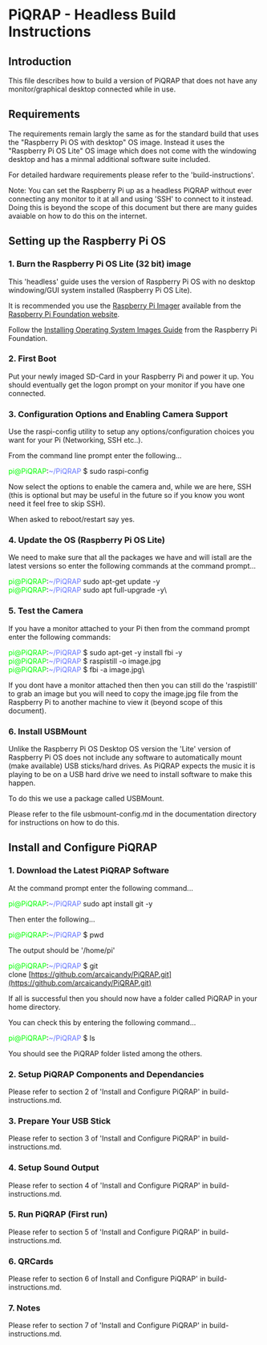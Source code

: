 # PiQRAP - Headless Build Instructions

## Introduction

This file describes how to build a version of PiQRAP that does not have any monitor/graphical desktop connected while in use.

## Requirements

The requirements remain largly the same as for the standard build that uses the "Raspberry Pi OS with desktop" OS image. Instead it uses the "Raspberry Pi OS Lite" OS image which does not come with the windowing desktop and has a minmal additional software suite included.

For detailed hardware requirements please refer to the 'build-instructions'.

Note: You can set the Raspberry Pi up as a headless PiQRAP without ever connecting any monitor to it at all and using 'SSH' to connect to it instead. Doing this is beyond the scope of this document but there are many guides avaiable on how to do this on the internet.

## Setting up the Raspberry Pi OS

### 1\. Burn the Raspberry Pi OS Lite \(32 bit\) image

This 'headless' guide uses the version of Raspberry Pi OS with no desktop windowing/GUI system installed (Raspberry Pi OS Lite).

It is recommended you use the [Raspberry Pi Imager](https://www.raspberrypi.org/software/) available from the [Raspberry Pi Foundation website](https://www.raspberrypi.org/).

Follow the [Installing Operating System Images Guide](https://www.raspberrypi.org/documentation/installation/installing-images/README.md) from the Raspberry Pi Foundation.

### 2\. First Boot

Put your newly imaged SD-Card in your Raspberry Pi and power it up. You should eventually get the logon prompt on your monitor if you have one connected.

### 3\. Configuration Options and Enabling Camera Support

Use the raspi-config utility to setup any options/configuration choices you want for your Pi (Networking, SSH etc..).

From the command line prompt enter the following...

<span class="colour" style="color:rgb(0, 255, 0)">pi@PiQRAP</span>:<span class="colour" style="color:rgb(102, 119, 255)">\~/PiQRAP</span> $ sudo raspi-config

Now select the options to enable the camera and, while we are here, SSH (this is optional but may be useful in the future so if you know you wont need it feel free to skip SSH).

When asked to reboot/restart say yes.

### 4\. Update the OS \(Raspberry Pi OS Lite\)

We need to make sure that all the packages we have and will istall are the latest versions so enter the following commands at the command prompt...

<span class="colour" style="color:rgb(0, 255, 0)">pi@PiQRAP</span>:<span class="colour" style="color:rgb(102, 119, 255)">\~/PiQRAP</span> sudo apt-get update -y\
<span class="colour" style="color:rgb(0, 255, 0)">pi@PiQRAP</span>:<span class="colour" style="color:rgb(102, 119, 255)">\~/PiQRAP</span> sudo apt full-upgrade -y\

### 5\. Test the Camera

If you have a monitor attached to your Pi then from the command prompt enter the following commands:

<span class="colour" style="color:rgb(0, 255, 0)">pi@PiQRAP</span>:<span class="colour" style="color:rgb(102, 119, 255)">\~/PiQRAP</span> $ sudo apt-get -y install fbi -y\
<span class="colour" style="color:rgb(0, 255, 0)">pi@PiQRAP</span>:<span class="colour" style="color:rgb(102, 119, 255)">\~/PiQRAP</span> $ raspistill -o image.jpg\
<span class="colour" style="color:rgb(0, 255, 0)">pi@PiQRAP</span>:<span class="colour" style="color:rgb(102, 119, 255)">\~/PiQRAP</span> $ fbi -a image.jpg\

If you dont have a monitor attached then then you can still do the 'raspistill' to grab an image but you will need to copy the image.jpg file from the Raspberry Pi to another machine to view it (beyond scope of this document).

### 6\. Install USBMount

Unlike the Raspberry Pi OS Desktop OS version the 'Lite' version of Raspberry Pi OS does not include any software to automatically mount (make available) USB sticks/hard drives. As PiQRAP expects the music it is playing to be on a USB hard drive we need to install software to make this happen.

To do this we use a package called USBMount.

Please refer to the file usbmount-config.md in the documentation directory for instructions on how to do this.

## Install and Configure PiQRAP

### 1\. Download the Latest PiQRAP Software

At the command prompt enter the following command...

<span class="colour" style="color:rgb(0, 255, 0)">pi@PiQRAP</span>:<span class="colour" style="color:rgb(102, 119, 255)">\~/PiQRAP</span> sudo apt install git -y

Then enter the following...

<span class="colour" style="color:rgb(0, 255, 0)">pi@PiQRAP</span>:<span class="colour" style="color:rgb(102, 119, 255)">\~/PiQRAP</span> $ pwd

The output should be '/home/pi'

<span class="colour" style="color:rgb(0, 255, 0)">pi@PiQRAP</span>:<span class="colour" style="color:rgb(102, 119, 255)">\~/PiQRAP</span> $ git clone [https://github.com/arcaicandy/PiQRAP.git](https://github.com/arcaicandy/PiQRAP.git)

If all is successful then you should now have a folder called PiQRAP in your home directory.

You can check this by entering the following command...

<span class="colour" style="color:rgb(0, 255, 0)">pi@PiQRAP</span>:<span class="colour" style="color:rgb(102, 119, 255)">\~/PiQRAP</span> $ ls

You should see the PiQRAP folder listed among the others.

### 2\. Setup PiQRAP Components and Dependancies

Please refer to section 2 of 'Install and Configure PiQRAP' in build-instructions.md.

### 3\. Prepare Your USB Stick

Please refer to section 3 of 'Install and Configure PiQRAP' in build-instructions.md.

### 4\. Setup Sound Output

Please refer to section 4 of 'Install and Configure PiQRAP' in build-instructions.md.

### 5\. Run PiQRAP \(First run\)

Please refer to section 5 of 'Install and Configure PiQRAP' in build-instructions.md.

### 6\. QRCards

Please refer to section 6 of Install and Configure PiQRAP' in build-instructions.md.

### 7\. Notes

Please refer to section 7 of 'Install and Configure PiQRAP' in build-instructions.md.
